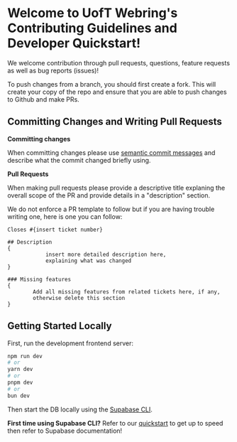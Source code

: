 # Welcome to UofT Webring's Contributing Guidelines and Developer Quickstart!

We welcome contribution through pull requests, questions, feature requests as well as bug reports (issues)!

To push changes from a branch, you should first create a fork. This will create your copy of the repo and ensure that you are able to push changes to Github and make PRs.

## Committing Changes and Writing Pull Requests

**Committing changes**

When committing changes please use [semantic commit messages](https://gist.github.com/joshbuchea/6f47e86d2510bce28f8e7f42ae84c716) and describe what the commit changed briefly using.

**Pull Requests**

When making pull requests please provide a descriptive title explaning the overall scope of the PR and provide details in a "description" section.

We do not enforce a PR template to follow but if you are having trouble writing one, here is one you can follow:

```
Closes #{insert ticket number}

## Description
{
            insert more detailed description here,
            explaining what was changed
}

### Missing features
{
        Add all missing features from related tickets here, if any,
        otherwise delete this section
}
```

## Getting Started Locally

First, run the development frontend server:

```bash
npm run dev
# or
yarn dev
# or
pnpm dev
# or
bun dev
```

Then start the DB locally using the [Supabase CLI](https://supabase.com/docs/guides/local-development/cli/getting-started).

**First time using Supabase CLI?** Refer to our [quickstart](supabase/README.md) to get up to speed then refer to Supabase documentation!
